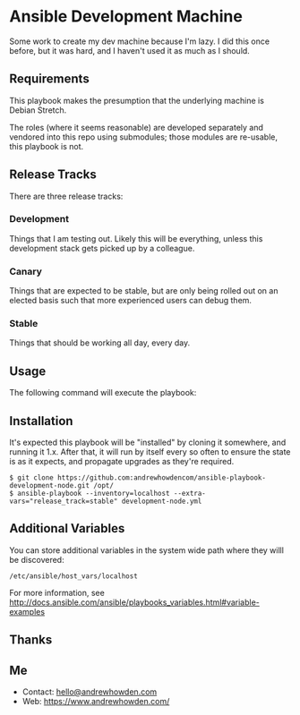 # Ansible Development Machine

Some work to create my dev machine because I'm lazy. I did this once before, but it was hard, and I haven't used it
as much as I should.

## Requirements

This playbook makes the presumption that the underlying machine is Debian Stretch.

The roles (where it seems reasonable) are developed separately and vendored into this repo using submodules; those
modules are re-usable, this playbook is not.

## Release Tracks

There are three release tracks:

### Development

Things that I am testing out. Likely this will be everything, unless this development stack gets picked up by a
colleague.

### Canary

Things that are expected to be stable, but are only being rolled out on an elected basis such that more experienced
users can debug them.

### Stable

Things that should be working all day, every day.

## Usage

The following command will execute the playbook:

## Installation

It's expected this playbook will be "installed" by cloning it somewhere, and running it 1.x. After that, it will run by
itself every so often to ensure the state is as it expects, and propagate upgrades as they're required.

```
$ git clone https://github.com:andrewhowdencom/ansible-playbook-development-node.git /opt/
$ ansible-playbook --inventory=localhost --extra-vars="release_track=stable" development-node.yml
```

## Additional Variables

You can store additional variables in the system wide path where they willl be discovered:

```
/etc/ansible/host_vars/localhost
```

For more information, see http://docs.ansible.com/ansible/playbooks_variables.html#variable-examples

## Thanks

## Me

- Contact: hello@andrewhowden.com
- Web:     https://www.andrewhowden.com/
